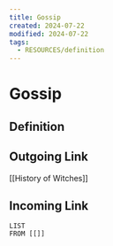 ```yaml
---
title: Gossip
created: 2024-07-22
modified: 2024-07-22
tags:
  - RESOURCES/definition
---
```

# Gossip
## Definition

## Outgoing Link
[[History of Witches]]
## Incoming Link
```dataview
LIST
FROM [[]]
```
